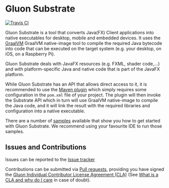 # Gluon Substrate

[![Travis CI](https://travis-ci.com/gluonhq/substrate.svg?branch=master)](https://travis-ci.com/gluonhq/substrate)

Gluon Substrate is a tool that converts Java(FX) Client applications into
native executables for desktop, mobile and embedded devices.
It uses the [GraalVM](https://graalvm.org) GraalVM native-image tool to
compile the required Java bytecode into code that can be executed on the
target system (e.g. your desktop, on iOS, on a Raspberry Pi).

Gluon Substrate deals with JavaFX resources (e.g. FXML, shader code,...)
and with platform-specific Java and native code that is part of the
JavaFX platform. 

While Gluon Substrate has an API that allows direct access to it, it
is recommended to use the [Maven plugin](https://github.com/gluonhq/client-maven-plugin.git) which simply requires some configuration in the `pom.xml`
file of your project. The plugin will then invoke the Substrate API 
which in turn will use GraalVM native-image to compile the Java code,
and it will link the result with the required libraries and configuration
into a native executable.

There are a number of [samples](https://github.com/gluonhq/client-samples)
available that show you how to get started
with Gluon Substrate. We recommend using your favourite IDE to run those
samples.

## Issues and Contributions ##

 Issues can be reported to the [Issue tracker](https://github.com/gluonhq/substrate/issues)

 Contributions can be submitted via [Pull requests](https://github.com/gluonhq/substrate/pulls), 
 providing you have signed the [Gluon Individual Contributor License Agreement (CLA)](https://docs.google.com/forms/d/16aoFTmzs8lZTfiyrEm8YgMqMYaGQl0J8wA0VJE2LCCY) 
 (See [What is a CLA and why do I care](https://www.clahub.com/pages/why_cla) in case of doubt).